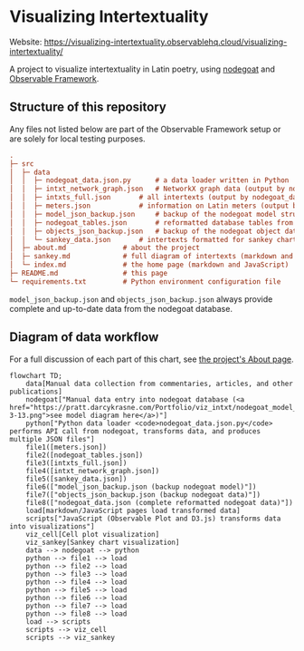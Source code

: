 # Visualizing Intertextuality

Website: https://visualizing-intertextuality.observablehq.cloud/visualizing-intertextuality/

A project to visualize intertextuality in Latin poetry, using [nodegoat](https://nodegoat.net/) and [Observable Framework](https://observablehq.com/framework/).

## Structure of this repository

Any files not listed below are part of the Observable Framework setup or are solely for local testing purposes.

```ini
.
├─ src
│  ├─ data
│  │  ├─ nodegoat_data.json.py		# a data loader written in Python
│  │  ├─ intxt_network_graph.json	# NetworkX graph data (output by nodegoat_data.json.py)
│  │  ├─ intxts_full.json		# all intertexts (output by nodegoat_data.json.py)
│  │  ├─ meters.json			# information on Latin meters (output by nodegoat_data.json.py)
│  │  ├─ model_json_backup.json		# backup of the nodegoat model structure in case API call fails (output by nodegoat_data.json.py)
│  │  ├─ nodegoat_tables.json		# reformatted database tables from nodegoat (output by nodegoat_data.json.py)
│  │  ├─ objects_json_backup.json	# backup of the nodegoat object data in case API call fails (output by nodegoat_data.json.py)
│  │  └─ sankey_data.json		# intertexts formatted for sankey chart (output by nodegoat_data.json.py)
│  ├─ about.md				# about the project
│  ├─ sankey.md				# full diagram of intertexts (markdown and JavaScript)
│  └─ index.md				# the home page	(markdown and JavaScript)
├─ README.md				# this page
└─ requirements.txt			# Python environment configuration file
```

`model_json_backup.json` and `objects_json_backup.json` always provide complete and up-to-date data from the nodegoat database.

## Diagram of data workflow

For a full discussion of each part of this chart, see [the project's About page](https://visualizing-intertextuality.observablehq.cloud/visualizing-intertextuality/about).

```mermaid
flowchart TD;
	data[Manual data collection from commentaries, articles, and other publications]
	nodegoat["Manual data entry into nodegoat database (<a href="https://pratt.darcykrasne.com/Portfolio/viz_intxt/nodegoat_model_2025-3-13.png">see model diagram here</a>)"]
	python["Python data loader <code>nodegoat_data.json.py</code> performs API call from nodegoat, transforms data, and produces multiple JSON files"]
	file1([meters.json])
	file2([nodegoat_tables.json])
	file3([intxts_full.json])
	file4([intxt_network_graph.json])
	file5([sankey_data.json])
	file6(["model_json_backup.json (backup nodegoat model)"])
	file7(["objects_json_backup.json (backup nodegoat data)"])
	file8(["nodegoat_data.json (complete reformatted nodegoat data)"])
	load[markdown/JavaScript pages load transformed data]
	scripts["JavaScript (Observable Plot and D3.js) transforms data into visualizations"]
    viz_cell[Cell plot visualization]
    viz_sankey[Sankey chart visualization]
	data --> nodegoat --> python
	python --> file1 --> load
	python --> file2 --> load
	python --> file3 --> load
	python --> file4 --> load
	python --> file5 --> load
	python --> file6 --> load
	python --> file7 --> load
	python --> file8 --> load
	load --> scripts
    scripts --> viz_cell
    scripts --> viz_sankey
```


<!--

# Visualizing Intertextuality

This is an [Observable Framework](https://observablehq.com/framework/) app. To install the required dependencies, run:

```
npm install
```

Then, to start the local preview server, run:

```
npm run dev
```

Then visit <http://localhost:3000> to preview your app.

For more, see <https://observablehq.com/framework/getting-started>.

## Project structure

A typical Framework project looks like this:

```ini
.
├─ src
│  ├─ components
│  │  └─ timeline.js           # an importable module
│  ├─ data
│  │  ├─ launches.csv.js       # a data loader
│  │  └─ events.json           # a static data file
│  ├─ example-dashboard.md     # a page
│  ├─ example-report.md        # another page
│  └─ index.md                 # the home page
├─ .gitignore
├─ observablehq.config.js      # the app config file
├─ package.json
└─ README.md
```

**`src`** - This is the “source root” — where your source files live. Pages go here. Each page is a Markdown file. Observable Framework uses [file-based routing](https://observablehq.com/framework/project-structure#routing), which means that the name of the file controls where the page is served. You can create as many pages as you like. Use folders to organize your pages.

**`src/index.md`** - This is the home page for your app. You can have as many additional pages as you’d like, but you should always have a home page, too.

**`src/data`** - You can put [data loaders](https://observablehq.com/framework/data-loaders) or static data files anywhere in your source root, but we recommend putting them here.

**`src/components`** - You can put shared [JavaScript modules](https://observablehq.com/framework/imports) anywhere in your source root, but we recommend putting them here. This helps you pull code out of Markdown files and into JavaScript modules, making it easier to reuse code across pages, write tests and run linters, and even share code with vanilla web applications.

**`observablehq.config.js`** - This is the [app configuration](https://observablehq.com/framework/config) file, such as the pages and sections in the sidebar navigation, and the app’s title.

## Command reference

| Command           | Description                                              |
| ----------------- | -------------------------------------------------------- |
| `npm install`            | Install or reinstall dependencies                        |
| `npm run dev`        | Start local preview server                               |
| `npm run build`      | Build your static site, generating `./dist`              |
| `npm run deploy`     | Deploy your app to Observable                            |
| `npm run clean`      | Clear the local data loader cache                        |
| `npm run observable` | Run commands like `observable help`                      |

-->